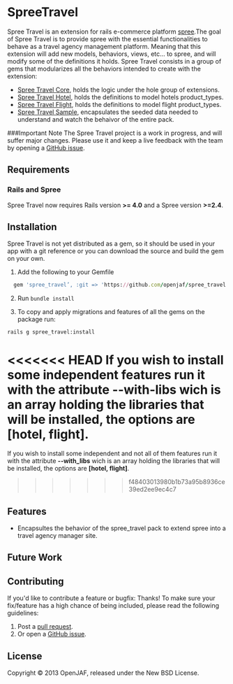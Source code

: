 SpreeTravel
===========
Spree Travel is an extension for rails e-commerce platform [spree](https://github.com/spree/spree).The goal of Spree Travel is to provide spree with the essential functionalities to behave as a travel agency management platform. Meaning that this extension will add new models, behaviors, views, etc… to spree, and will modify some of the definitions it holds. Spree Travel consists in a group of gems that modularizes all the behaviors intended to create with the extension:

- [Spree Travel Core](https://github.com/openjaf/spree_travel_core), holds the logic under the hole group of extensions.
- [Spree Travel Hotel](https://github.com/openjaf/spree_travel_hotel), holds the definitions to model hotels product_types.
- [Spree Travel Flight](https://github.com/openjaf/spree_travel_flight), holds the definitions to model flight product_types.
- [Spree Travel Sample](https://github.com/openjaf/spree_travel_sample), encapsulates the seeded data needed to understand and watch the behaivor of the entire pack.


###Important Note
The Spree Travel project is a work in progress, and will suffer major changes. Please use it and keep a live feedback with the team by opening a [GitHub issue](https://github.com/openjaf/spree_travel/issues/new).

Requirements
------------
### Rails and Spree
Spree Travel now requires Rails version **>= 4.0** and a Spree version **>=2.4**.

Installation
------------

Spree Travel is not yet distributed as a gem, so it should be used in your app with a git reference or you can download the source and build the gem on your own.

1. Add the following to your Gemfile

  ```ruby
    gem 'spree_travel’, :git => 'https://github.com/openjaf/spree_travel.git', :branch => '2-4-stable'
  ```

2. Run `bundle install`

3. To copy and apply migrations and features of all the gems on the package run:

  ```
  rails g spree_travel:install
  ```

<<<<<<< HEAD
  If you wish to install some independent features run it with the attribute **--with-libs** wich is an array holding the libraries that will be installed, the options are **[hotel, flight]**.
=======
  If you wish to install some independent and not all of them features run it with the attribute **--with_libs** wich is an array holding the libraries that will be installed, the options are **[hotel, flight]**.
>>>>>>> f48403013980b1b73a95b8936ce39ed2ee9ec4c7


Features
------------

- Encapsultes the behavior of the spree_travel pack to extend spree into a travel agency manager site.

Future Work
------------


Contributing
------------

If you'd like to contribute a feature or bugfix: Thanks! To make sure your
fix/feature has a high chance of being included, please read the following
guidelines:

1. Post a [pull request](https://github.com/openjaf/spree_travel/compare/).
2. Or open a [GitHub issue](https://github.com/openjaf/spree_travel/issues/new).

License
-------
Copyright © 2013 OpenJAF, released under the New BSD License.
